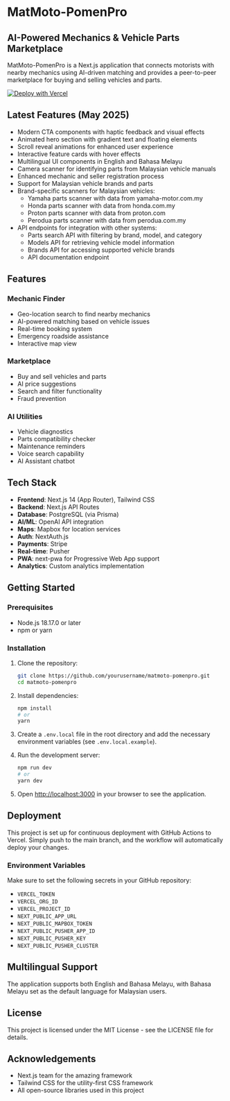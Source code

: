 # MatMoto-PomenPro

## AI-Powered Mechanics & Vehicle Parts Marketplace

MatMoto-PomenPro is a Next.js application that connects motorists with nearby mechanics using AI-driven matching and provides a peer-to-peer marketplace for buying and selling vehicles and parts.

[![Deploy with Vercel](https://vercel.com/button)](https://vercel.com/new/clone?repository-url=https%3A%2F%2Fgithub.com%2Fyourusername%2Fmatmoto-pomenpro)

## Latest Features (May 2025)

- Modern CTA components with haptic feedback and visual effects
- Animated hero section with gradient text and floating elements
- Scroll reveal animations for enhanced user experience
- Interactive feature cards with hover effects
- Multilingual UI components in English and Bahasa Melayu
- Camera scanner for identifying parts from Malaysian vehicle manuals
- Enhanced mechanic and seller registration process
- Support for Malaysian vehicle brands and parts
- Brand-specific scanners for Malaysian vehicles:
  - Yamaha parts scanner with data from yamaha-motor.com.my
  - Honda parts scanner with data from honda.com.my
  - Proton parts scanner with data from proton.com
  - Perodua parts scanner with data from perodua.com.my
- API endpoints for integration with other systems:
  - Parts search API with filtering by brand, model, and category
  - Models API for retrieving vehicle model information
  - Brands API for accessing supported vehicle brands
  - API documentation endpoint

## Features

### Mechanic Finder
- Geo-location search to find nearby mechanics
- AI-powered matching based on vehicle issues
- Real-time booking system
- Emergency roadside assistance
- Interactive map view

### Marketplace
- Buy and sell vehicles and parts
- AI price suggestions
- Search and filter functionality
- Fraud prevention

### AI Utilities
- Vehicle diagnostics
- Parts compatibility checker
- Maintenance reminders
- Voice search capability
- AI Assistant chatbot

## Tech Stack

- **Frontend**: Next.js 14 (App Router), Tailwind CSS
- **Backend**: Next.js API Routes
- **Database**: PostgreSQL (via Prisma)
- **AI/ML**: OpenAI API integration
- **Maps**: Mapbox for location services
- **Auth**: NextAuth.js
- **Payments**: Stripe
- **Real-time**: Pusher
- **PWA**: next-pwa for Progressive Web App support
- **Analytics**: Custom analytics implementation

## Getting Started

### Prerequisites

- Node.js 18.17.0 or later
- npm or yarn

### Installation

1. Clone the repository:
   ```bash
   git clone https://github.com/yourusername/matmoto-pomenpro.git
   cd matmoto-pomenpro
   ```

2. Install dependencies:
   ```bash
   npm install
   # or
   yarn
   ```

3. Create a `.env.local` file in the root directory and add the necessary environment variables (see `.env.local.example`).

4. Run the development server:
   ```bash
   npm run dev
   # or
   yarn dev
   ```

5. Open [http://localhost:3000](http://localhost:3000) in your browser to see the application.

## Deployment

This project is set up for continuous deployment with GitHub Actions to Vercel. Simply push to the main branch, and the workflow will automatically deploy your changes.

### Environment Variables

Make sure to set the following secrets in your GitHub repository:

- `VERCEL_TOKEN`
- `VERCEL_ORG_ID`
- `VERCEL_PROJECT_ID`
- `NEXT_PUBLIC_APP_URL`
- `NEXT_PUBLIC_MAPBOX_TOKEN`
- `NEXT_PUBLIC_PUSHER_APP_ID`
- `NEXT_PUBLIC_PUSHER_KEY`
- `NEXT_PUBLIC_PUSHER_CLUSTER`

## Multilingual Support

The application supports both English and Bahasa Melayu, with Bahasa Melayu set as the default language for Malaysian users.

## License

This project is licensed under the MIT License - see the LICENSE file for details.

## Acknowledgements

- Next.js team for the amazing framework
- Tailwind CSS for the utility-first CSS framework
- All open-source libraries used in this project
